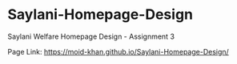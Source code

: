 # Saylani-Homepage-Design
Saylani Welfare Homepage Design - Assignment 3

Page Link:
https://moid-khan.github.io/Saylani-Homepage-Design/
